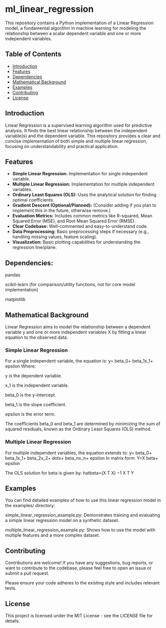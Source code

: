# ml_linear_regression
This repository contains a Python implementation of a Linear Regression model, a fundamental algorithm in machine learning for modeling the relationship between a scalar dependent variable and one or more independent variables.

## Table of Contents

- [Introduction](#introduction)
- [Features](#features)
- [Dependencies](#dependencies)
- [Mathematical Background](#mathematical-background)
- [Examples](#examples)
- [Contributing](#contributing)
- [License](#license)

## Introduction

Linear Regression is a supervised learning algorithm used for predictive analysis. It finds the best linear relationship between the independent variable(s) and the dependent variable. This repository provides a clear and concise implementation of both simple and multiple linear regression, focusing on understandability and practical application.

## Features

- **Simple Linear Regression:** Implementation for single independent variable.
- **Multiple Linear Regression:** Implementation for multiple independent variables.
- **Ordinary Least Squares (OLS):** Uses the analytical solution for finding optimal coefficients.
- **Gradient Descent (Optional/Planned):** (Consider adding if you plan to implement this in the future, otherwise remove.)
- **Evaluation Metrics:** Includes common metrics like R-squared, Mean Squared Error (MSE), and Root Mean Squared Error (RMSE).
- **Clear Codebase:** Well-commented and easy-to-understand code.
- **Data Preprocessing:** Basic preprocessing steps if necessary (e.g., handling missing values, feature scaling).
- **Visualization:** Basic plotting capabilities for understanding the regression line/plane.

## Dependencies:

pandas

scikit-learn (for comparison/utility functions, not for core model implementation)

matplotlib

## Mathematical Background
Linear Regression aims to model the relationship between a dependent variable y and one or more independent variables X by fitting a linear equation to the observed data.

### Simple Linear Regression
For a single independent variable, the equation is:
y=
beta_0+
beta_1x_1+
epsilon
Where:

y is the dependent variable.

x_1 is the independent variable.

beta_0 is the y-intercept.

beta_1 is the slope coefficient.

epsilon is the error term.

The coefficients 
beta_0 and 
beta_1 are determined by minimizing the sum of squared residuals, known as the Ordinary Least Squares (OLS) method.

### Multiple Linear Regression
For multiple independent variables, the equation extends to:
y=
beta_0+
beta_1x_1+
beta_2x_2+
dots+
beta_nx_n+
epsilon
In matrix form:
Y=X
beta+
epsilon

The OLS solution for 
beta is given by:
hatbeta=(X 
T
 X) 
−1
 X 
T
 Y

## Examples
You can find detailed examples of how to use this linear regression model in the examples/ directory:

simple_linear_regression_example.py: Demonstrates training and evaluating a simple linear regression model on a synthetic dataset.

multiple_linear_regression_example.py: Shows how to use the model with multiple features and a more complex dataset.

## Contributing
Contributions are welcome! If you have any suggestions, bug reports, or want to contribute to the codebase, please feel free to open an issue or submit a pull request.

Please ensure your code adheres to the existing style and includes relevant tests.

## License
This project is licensed under the MIT License - see the LICENSE file for details.
